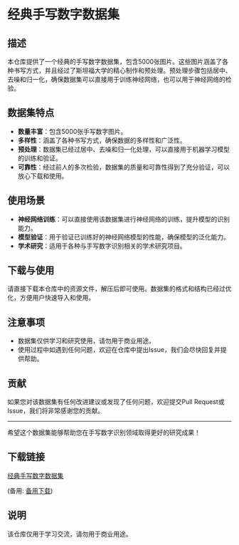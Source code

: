 # 经典手写数字数据集

## 描述

本仓库提供了一个经典的手写数字数据集，包含5000张图片。这些图片涵盖了各种书写方式，并且经过了斯坦福大学的精心制作和预处理。预处理步骤包括居中、去噪和归一化，确保数据集可以直接用于训练神经网络，也可以用于神经网络的检验。

## 数据集特点

- **数量丰富**：包含5000张手写数字图片。
- **多样性**：涵盖了各种书写方式，确保数据的多样性和广泛性。
- **预处理**：数据集已经过居中、去噪和归一化处理，可以直接用于机器学习模型的训练和验证。
- **可靠性**：经过前人的多次检验，数据集的质量和可靠性得到了充分验证，可以放心下载和使用。

## 使用场景

- **神经网络训练**：可以直接使用该数据集进行神经网络的训练，提升模型的识别能力。
- **模型验证**：用于验证已训练好的神经网络模型的性能，确保模型的泛化能力。
- **学术研究**：适用于各种与手写数字识别相关的学术研究项目。

## 下载与使用

请直接下载本仓库中的资源文件，解压后即可使用。数据集的格式和结构已经过优化，方便用户快速导入和使用。

## 注意事项

- 数据集仅供学习和研究使用，请勿用于商业用途。
- 使用过程中如遇到任何问题，欢迎在仓库中提出Issue，我们会尽快回复并提供帮助。

## 贡献

如果您对该数据集有任何改进建议或发现了任何问题，欢迎提交Pull Request或Issue，我们将非常感谢您的贡献。

---

希望这个数据集能够帮助您在手写数字识别领域取得更好的研究成果！

## 下载链接
[经典手写数字数据集](https://pan.quark.cn/s/c3e6b8d9744d) 

(备用: [备用下载](https://pan.baidu.com/s/15YxxiZxPRvhIx0h5j-rcLQ?pwd=1234))

## 说明

该仓库仅用于学习交流，请勿用于商业用途。
